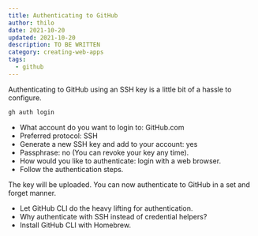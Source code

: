 ```yaml
---
title: Authenticating to GitHub
author: thilo
date: 2021-10-20
updated: 2021-10-20
description: TO BE WRITTEN
category: creating-web-apps
tags:
  - github
---
```


<script context="module">
  export const prerender = true;
</script>

Authenticating to GitHub using an SSH key is a little bit of a hassle to
configure.

```bash
gh auth login
```

- What account do you want to login to: GitHub.com
- Preferred protocol: SSH
- Generate a new SSH key and add to your account: yes
- Passphrase: no (You can revoke your key any time).
- How would you like to authenticate: login with a web browser.
- Follow the authentication steps.

The key will be uploaded. You can now authenticate to GitHub in a set and forget
manner.

- Let GitHub CLI do the heavy lifting for authentication.
- Why authenticate with SSH instead of credential helpers?
- Install GitHub CLI with Homebrew.
